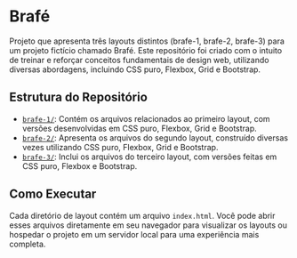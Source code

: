 # Brafé

Projeto que apresenta três layouts distintos (brafe-1, brafe-2, brafe-3) para um projeto fictício chamado Brafé. Este repositório foi criado com o intuito de treinar e reforçar conceitos fundamentais de design web, utilizando diversas abordagens, incluindo CSS puro, Flexbox, Grid e Bootstrap.

## Estrutura do Repositório

- [`brafe-1/`](brafe-1/): Contém os arquivos relacionados ao primeiro layout, com versões desenvolvidas em CSS puro, Flexbox, Grid e Bootstrap.
- [`brafe-2/`](brafe-2/): Apresenta os arquivos do segundo layout, construído diversas vezes utilizando CSS puro, Flexbox, Grid e Bootstrap.
- [`brafe-3/`](brafe-3/): Inclui os arquivos do terceiro layout, com versões feitas em CSS puro, Flexbox e Bootstrap.

## Como Executar

Cada diretório de layout contém um arquivo `index.html`. Você pode abrir esses arquivos diretamente em seu navegador para visualizar os layouts ou hospedar o projeto em um servidor local para uma experiência mais completa.